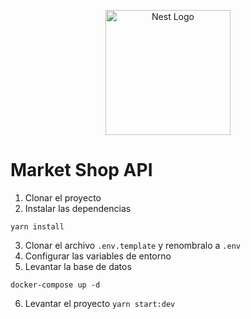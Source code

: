 <p align="center">
  <a href="http://nestjs.com/" target="blank"><img src="https://nestjs.com/img/logo-small.svg" width="200" alt="Nest Logo" /></a>
</p>

[circleci-image]: https://img.shields.io/circleci/build/github/nestjs/nest/master?token=abc123def456
[circleci-url]: https://circleci.com/gh/nestjs/nest

# Market Shop API

1. Clonar el proyecto
2. Instalar las dependencias
```
yarn install
```
3. Clonar el archivo ```.env.template``` y renombralo a ```.env```
4. Configurar las variables de entorno
5. Levantar la base de datos
```
docker-compose up -d
```
6. Levantar el proyecto ```yarn start:dev```

